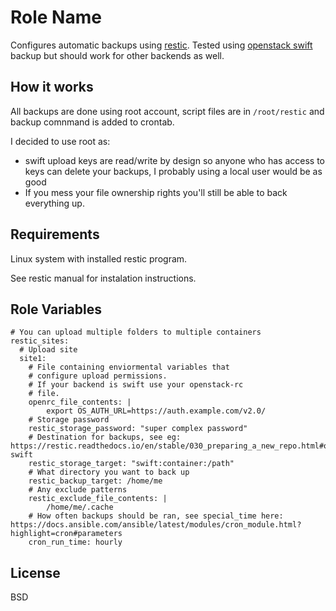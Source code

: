 Role Name
=========

Configures automatic backups using [restic](1). Tested using [openstack swift](1) backup but should work for other backends as well.  

[1]: https://restic.readthedocs.io/en/stable/index.html
[2]: https://docs.openstack.org/swift/latest/

How it works
------------

All backups are done using root account, script files
are in ``/root/restic`` and backup comnmand is added to crontab. 

I decided to use root as:
  
* swift upload keys are read/write by design so anyone 
  who has access to keys can delete your backups, I 
  probably using a local user would be as good
* If you mess your file ownership rights you'll still be
  able to back everything up.   
 
Requirements
------------

Linux system with installed restic program. 

See restic manual for instalation instructions.

Role Variables
--------------
 
 

    # You can upload multiple folders to multiple containers
    restic_sites:      
      # Upload site
      site1: 
        # File containing enviormental variables that 
        # configure upload permissions. 
        # If your backend is swift use your openstack-rc
        # file. 
        openrc_file_contents: | 
            export OS_AUTH_URL=https://auth.example.com/v2.0/
        # Storage password 
        restic_storage_password: "super complex password"
        # Destination for backups, see eg: https://restic.readthedocs.io/en/stable/030_preparing_a_new_repo.html#openstack-swift
        restic_storage_target: "swift:container:/path"
        # What directory you want to back up
        restic_backup_target: /home/me
        # Any exclude patterns
        restic_exclude_file_contents: | 
            /home/me/.cache
        # How often backups should be ran, see special_time here: https://docs.ansible.com/ansible/latest/modules/cron_module.html?highlight=cron#parameters
        cron_run_time: hourly

License
-------

BSD
